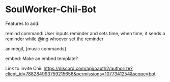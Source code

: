 # SoulWorker-Chii-Bot
Features to add:

  remind command: User inputs reminder and sets time, when time, it sends a reminder while @ing whoever set the reminder

  animegif, [music commands]

  embed: Make an embed template?

  Link to invite Chii:
  https://discord.com/api/oauth2/authorize?client_id=788284993759215656&permissions=1077341254&scope=bot